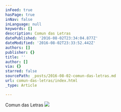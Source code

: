 ```yaml
---
inFeed: true
hasPage: true
inNav: false
inLanguage: null
keywords: []
description: Comun das Letras
datePublished: '2016-08-02T23:34:04.877Z'
dateModified: '2016-08-02T23:33:52.442Z'
authors: []
publisher: {}
title: ''
author: []
via: {}
starred: false
sourcePath: _posts/2016-08-02-comun-das-letras.md
url: comun-das-letras/index.html
_type: Article

---
```

Comun das Letras
![](https://the-grid-user-content.s3-us-west-2.amazonaws.com/ec155ac0-6cbe-4e29-befe-1602ac8b4ae8.png)
